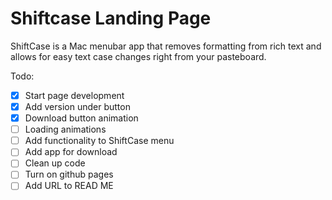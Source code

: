 # Shiftcase Landing Page

ShiftCase is a Mac menubar app that removes formatting from rich text and allows for easy text case changes right from your pasteboard.

Todo: 

- [x] Start page development
- [x] Add version under button
- [x] Download button animation
- [ ] Loading animations
- [ ] Add functionality to ShiftCase menu
- [ ] Add app for download
- [ ] Clean up code
- [ ] Turn on github pages
- [ ] Add URL to READ ME
